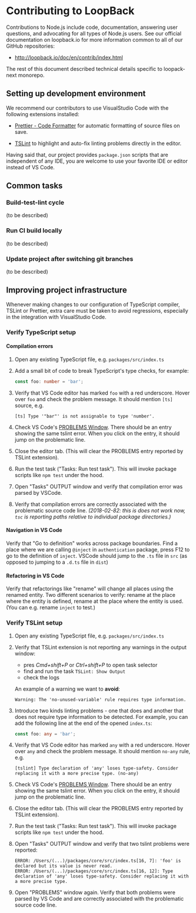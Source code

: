 # Contributing to LoopBack

Contributions to Node.js include code, documentation, answering user questions, and advocating for all types of Node.js users. See our official documentation on loopback.io for more information common to all of our GitHub repositories:

  - http://loopback.io/doc/en/contrib/index.html

The rest of this document described technical details specific to loopack-next monorepo.

## Setting up development environment

We recommend our contributors to use VisualStudio Code with the following extensions installed:

 - [Prettier - Code Formatter](https://marketplace.visualstudio.com/items?itemName=esbenp.prettier-vscode) for automatic formatting of source files on save.

 - [TSLint](https://marketplace.visualstudio.com/items?itemName=eg2.tslint) to highlight and auto-fix linting problems directly in the editor.

Having said that, our project provides `package.json` scripts that are independent of any IDE, you are welcome to use your favorite IDE or editor instead of VS Code.

## Common tasks

### Build-test-lint cycle

(to be described)

### Run CI build locally

(to be described)

### Update project after switching git branches

(to be described)

## Improving project infrastructure

Whenever making changes to our configuration of TypeScript compiler, TSLint or Prettier, extra care must be taken to avoid regressions, especially in the integration with VisualStudio Code.

### Verify TypeScript setup

#### Compilation errors

1. Open any existing TypeScript file, e.g. `packages/src/index.ts`

2. Add a small bit of code to break TypeScript's type checks, for example:

    ```ts
    const foo: number = 'bar';
    ```

3. Verify that VS Code editor has marked `foo` with a red underscore. Hover over `foo` and check the problem message. It should mention `[ts]` source, e.g.

    ```text
    [ts] Type '"bar"' is not assignable to type 'number'.

    ```

4. Check VS Code's [PROBLEMS Window](https://code.visualstudio.com/docs/getstarted/tips-and-tricks#_errors-and-warnings).  There should be an entry showing the same tslint error. When you click on the entry, it should jump on the problematic line.

5. Close the editor tab. (This will clear the PROBLEMS entry reported by TSLint extension).

6. Run the test task ("Tasks: Run test task"). This will invoke package scripts like `npm test` under the hood.

7. Open "Tasks" OUTPUT window and verify that compilation error was parsed by VSCode.

8. Verify that compilation errors are correctly associated with the problematic source code line.
   _(2018-02-82: this is does not work now, `tsc` is reporting paths relative to individual package directories.)_

#### Navigation in VS Code

Verify that "Go to definition" works across package boundaries.  Find a place where we are calling `@inject` in `authentication` package, press F12 to go to the definition of `inject`. VSCode should jump to the `.ts` file in `src` (as opposed to jumping to a `.d.ts` file in `dist`)

#### Refactoring in VS Code

Verify that refactorings like "rename" will change all places using the renamed entity. Two different scenarios to verify: rename at the place where the entity is defined, rename at the place where the entity is used. (You can e.g. rename `inject` to test.)

### Verify TSLint setup

1. Open any existing TypeScript file, e.g. `packages/src/index.ts`

2. Verify that TSLint extension is not reporting any warnings in the output
   window:
    - pres _Cmd+shift+P_ or _Ctrl+shift+P_ to open task selector
    - find and run the task `TSLint: Show Output`
    - check the logs

    An example of a warning we want to **avoid**:

    ```text
    Warning: The 'no-unused-variable' rule requires type information.
    ```

3. Introduce two kinds linting problems - one that does and another that does not require type information to be detected. For example, you can add the following line at the end of the opened `index.ts`:

    ```ts
    const foo: any = 'bar';
    ```

4. Verify that VS Code editor has marked `any` with a red underscore. Hover over `any` and check the problem message. It should mention `no-any` rule, e.g.

    ```text
    [tslint] Type declaration of 'any' loses type-safety. Consider replacing it with a more precise type. (no-any)
    ```

5. Check VS Code's [PROBLEMS Window](https://code.visualstudio.com/docs/getstarted/tips-and-tricks#_errors-and-warnings).  There should be an entry showing the same tslint error. When you click on the entry, it should jump on the problematic line.

6. Close the editor tab. (This will clear the PROBLEMS entry reported by TSLint extension).

7. Run the test task ("Tasks: Run test task"). This will invoke package scripts like `npm test` under the hood.

8. Open "Tasks" OUTPUT window and verify that two tslint problems were reported:

    ```text
    ERROR: /Users/(...)/packages/core/src/index.ts[16, 7]: 'foo' is declared but its value is never read.
    ERROR: /Users/(...)/packages/core/src/index.ts[16, 12]: Type declaration of 'any' loses type-safety. Consider replacing it with a more precise type.
    ```

9. Open "PROBLEMS" window again. Verify that both problems were parsed by VS Code and are correctly associated with the problematic source code line.

